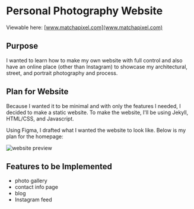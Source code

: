 # Personal Photography Website

Viewable here: [www.matchapixel.com](www.matchapixel.com)


## Purpose

I wanted to learn how to make my own website with full control and also have an online place (other than Instagram) to showcase my architectural, street, and portrait photography and process.



## Plan for Website

Because I wanted it to be minimal and with only the features I needed, I decided to make a static website.
To make the website, I'll be using Jekyll, HTML/CSS, and Javascript.

Using Figma, I drafted what I wanted the website to look like. Below is my plan for the homepage:

![website preview](https://drive.google.com/uc?export=view&id=1YaoknDsOJt5iwFwLgW6WqWhA2fjdoyOm)

## Features to be Implemented

- photo gallery
- contact info page
- blog
- Instagram feed
